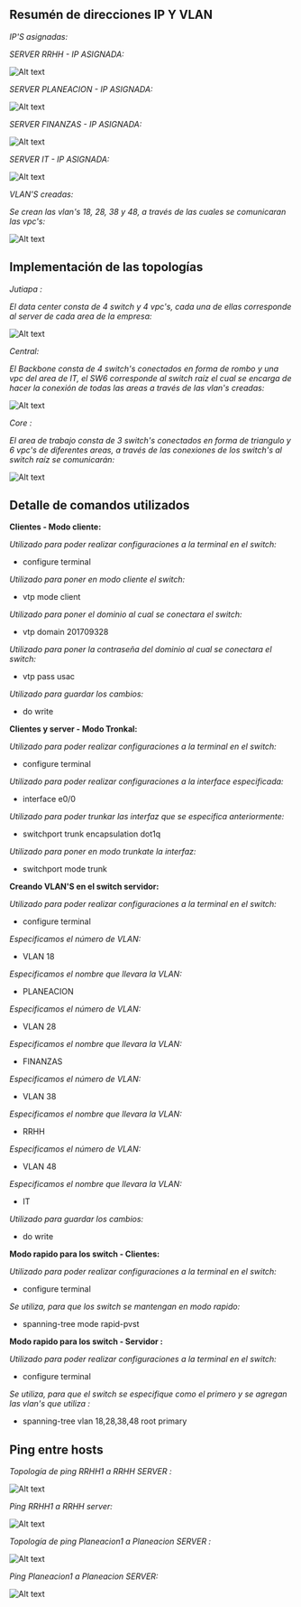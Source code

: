 ## Resumén de direcciones IP Y VLAN

_IP'S asignadas:_

_SERVER RRHH - IP ASIGNADA:_

![Alt text](Server%20RRHH.jpg)

_SERVER PLANEACION - IP ASIGNADA:_

![Alt text](SERVER%20PLANEACION.jpg)

_SERVER FINANZAS - IP ASIGNADA:_

![Alt text](SERVER%20FINANZAS.jpg)

_SERVER IT - IP ASIGNADA:_

![Alt text](SERVER%20IT.jpg)

_VLAN'S creadas:_

_Se crean las vlan's 18, 28, 38 y 48, a través de las cuales se comunicaran las vpc's:_

![Alt text](Resumen%20VLAN.jpg)

## Implementación de las topologías

_Jutiapa :_

_El data center consta de 4 switch y 4 vpc's, cada una de ellas corresponde al server de cada area de la empresa:_

![Alt text](TopologiaJutiapa.jpg)


_Central:_

_El Backbone consta de 4 switch's conectados en forma de rombo y una vpc del area de IT, el SW6 corresponde al switch raíz el cual se encarga de hacer la conexión de todas las areas a través de las vlan's creadas:_

![Alt text](Backbone.jpg)



_Core :_

_El area de trabajo  consta de 3 switch's conectados en forma de triangulo y 6 vpc's de diferentes areas, a través de las conexiones de los switch's al switch raíz se comunicarán:_

![Alt text](Area%20de%20trabajo.jpg)


## Detalle de comandos utilizados

__Clientes  - Modo cliente:__

_Utilizado para poder realizar configuraciones a la terminal en el switch:_

* configure terminal

_Utilizado para poner en modo cliente el switch:_

* vtp mode client

_Utilizado para poner el dominio al cual se conectara el switch:_

* vtp domain 201709328

_Utilizado para poner la contraseña  del dominio al cual se conectara el switch:_

* vtp pass usac 

_Utilizado para guardar los cambios:_

* do write

__Clientes y server - Modo Tronkal:__

_Utilizado para poder realizar configuraciones a la terminal en el switch:_

* configure terminal

_Utilizado para poder realizar configuraciones a la interface especificada:_

* interface  e0/0

_Utilizado para poder trunkar las interfaz que se especifica anteriormente:_

* switchport trunk encapsulation dot1q

_Utilizado para poner en modo trunkate la interfaz:_

* switchport mode trunk

__Creando VLAN'S en el switch servidor:__

_Utilizado para poder realizar configuraciones a la terminal en el switch:_

* configure terminal

_Especificamos el número de VLAN:_

* VLAN 18

_Especificamos el nombre que llevara la VLAN:_

* PLANEACION

_Especificamos el número de VLAN:_

* VLAN 28

_Especificamos el nombre que llevara la VLAN:_

* FINANZAS 

_Especificamos el número de VLAN:_

* VLAN 38

_Especificamos el nombre que llevara la VLAN:_

* RRHH

_Especificamos el número de VLAN:_

* VLAN 48

_Especificamos el nombre que llevara la VLAN:_

* IT

_Utilizado para guardar los cambios:_

* do write

__Modo rapido para los switch - Clientes:__

_Utilizado para poder realizar configuraciones a la terminal en el switch:_

* configure terminal

_Se utiliza, para que los switch se mantengan en modo rapido:_

* spanning-tree mode rapid-pvst

__Modo rapido para los switch - Servidor :__

_Utilizado para poder realizar configuraciones a la terminal en el switch:_

* configure terminal

_Se utiliza, para que el switch se especifique como el primero y se agregan las vlan's que utiliza :_

* spanning-tree vlan 18,28,38,48 root primary

## Ping entre hosts

_Topología de ping RRHH1 a RRHH SERVER :_

![Alt text](Ping%201%20Topo.jpg)

_Ping RRHH1 a RRHH server:_

![Alt text](Ping%20RRHH.jpg)

_Topología de ping Planeacion1 a Planeacion SERVER :_

![Alt text](Ping2%20Topo.jpg)

_Ping Planeacion1 a Planeacion SERVER:_

![Alt text](Ping%202.jpg)









